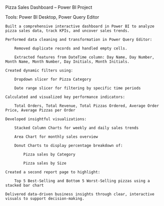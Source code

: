 Pizza Sales Dashboard – Power BI Project

Tools: Power BI Desktop, Power Query Editor

    Built a comprehensive interactive dashboard in Power BI to analyze pizza sales data, track KPIs, and uncover sales trends.

    Performed data cleaning and transformation in Power Query Editor:

        Removed duplicate records and handled empty cells.

        Extracted features from DateTime column: Day Name, Day Number, Month Name, Month Number, Day Initials, Month Initials.

    Created dynamic filters using:

        Dropdown slicer for Pizza Category

        Date range slicer for filtering by specific time periods

    Calculated and visualized key performance indicators:

        Total Orders, Total Revenue, Total Pizzas Ordered, Average Order Price, Average Pizzas per Order

    Developed insightful visualizations:

        Stacked Column Charts for weekly and daily sales trends

        Area Chart for monthly sales overview

        Donut Charts to display percentage breakdown of:

            Pizza sales by Category

            Pizza sales by Size

    Created a second report page to highlight:

        Top 5 Best-Selling and Bottom 5 Worst-Selling pizzas using a stacked bar chart

    Delivered data-driven business insights through clear, interactive visuals to support decision-making.

